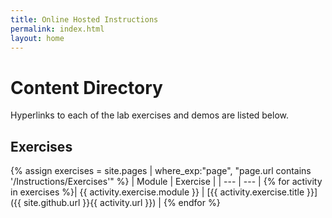 ```yaml
---
title: Online Hosted Instructions
permalink: index.html
layout: home
---
```


# Content Directory

Hyperlinks to each of the lab exercises and demos are listed below.

## Exercises

{% assign exercises = site.pages | where_exp:"page", "page.url contains '/Instructions/Exercises'" %}
| Module | Exercise |
| --- | --- |
{% for activity in exercises  %}| {{ activity.exercise.module }} | [{{ activity.exercise.title }}]({{ site.github.url }}{{ activity.url }}) |
{% endfor %}

<!---

## Labs

{% assign labs = site.pages | where_exp:"page", "page.url contains '/Instructions/Labs'" %}
| Module | Lab |
| --- | --- |
{% for activity in labs  %}| {{ activity.lab.module }} | [{{ activity.lab.title }}{% if activity.lab.type %} - {{ activity.lab.type }}{% endif %}]({{ site.github.url }}{{ activity.url }}) |
{% endfor %}

## Demos

{% assign demos = site.pages | where_exp:"page", "page.url contains '/Instructions/Demos'" %}
| Module | Demo |
| --- | --- |
{% for activity in demos  %}| {{ activity.demo.module }} | [{{ activity.demo.title }}]({{ site.github.url }}{{ activity.url }}) |
{% endfor %}

--->
